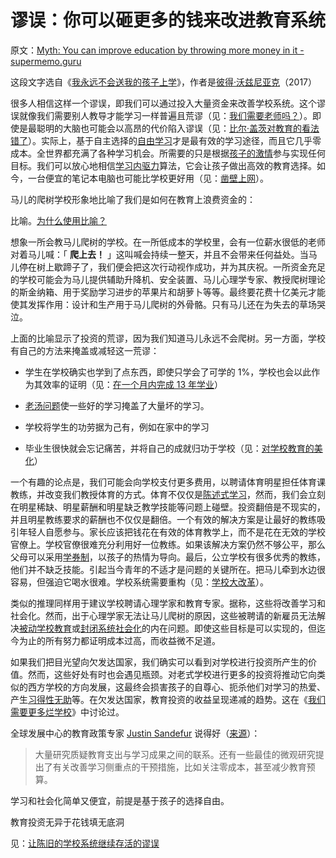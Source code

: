 # 谬误：你可以砸更多的钱来改进教育系统

原文：[Myth: You can improve education by throwing more money in it - supermemo.guru](https://supermemo.guru/wiki/Myth:_You_can_improve_education_by_throwing_more_money_in_it)

这段文字选自《[我永远不会送我的孩子上学](https://supermemo.guru/wiki/Problem_of_Schooling)》，作者是[彼得·沃兹尼亚克](https://supermemo.guru/wiki/Piotr_Wozniak)（2017）

很多人相信这样一个谬误，即我们可以通过投入大量资金来改善学校系统。这个谬误就像我们需要别人教导才能学习一样普遍且荒谬（见：[我们需要老师吗？](https://supermemo.guru/wiki/Do_we_need_teachers%3F)）。即使是最聪明的大脑也可能会以高昂的代价陷入谬误（见：[比尔·盖茨对教育的看法错了](https://supermemo.guru/wiki/Bill_Gates_is_wrong_about_education)）。实际上，基于自主选择的[自由学习](https://supermemo.guru/wiki/Free_learning)才是最有效的学习途径，而且它几乎零成本。全世界都充满了各种学习机会。所需要的只是根据[孩子的激情](https://supermemo.guru/wiki/Child's_passion)参与实现任何目标。我们可以放心地相信[学习内驱力](https://supermemo.guru/wiki/Learn_drive)算法，它会让孩子做出高效的教育选择。如今，一台便宜的笔记本电脑也可能比学校更好用（见：[凿壁上网](https://supermemo.guru/wiki/Hole_in_the_wall)）。

马儿的爬树学校形象地比喻了我们是如何在教育上浪费资金的：

比喻。[为什么使用比喻？](https://supermemo.guru/wiki/Why_use_metaphors%3F)

想象一所会教马儿爬树的学校。在一所低成本的学校里，会有一位薪水很低的老师对着马儿喊：「 **爬上去！** 」这叫喊会持续一整天，并且不会带来任何益处。当马儿停在树上歇蹄子了，我们便会把这次行动视作成功，并为其庆祝。一所资金充足的学校可能会为马儿提供辅助升降机、安全装置、马儿心理学专家、教授爬树理论的斯金纳箱、用于奖励学习进步的苹果片和胡萝卜等等。最终要花费十亿美元才能使其发挥作用：设计和生产用于马儿爬树的外骨骼。只有马儿还在为失去的草场哭泣。

上面的比喻显示了投资的荒谬，因为我们知道马儿永远不会爬树。另一方面，学校有自己的方法来掩盖或减轻这一荒谬：

- 学生在学校确实也学到了点东西，即使只学会了可学的 1%，学校也会以此作为其效率的证明（见：[在一个月内完成 13 年学业]( https://supermemo.guru/wiki/13_years_of_school_in_one_month)）

- [老汤问题](https://supermemo.guru/wiki/Old_soup_problem)使一些好的学习掩盖了大量坏的学习。

- 学校将学生的功劳据为己有，例如在家中的学习

- 毕业生很快就会忘记痛苦，并将自己的成就归功于学校（见：[对学校教育的美化](https://supermemo.guru/wiki/Glorification_of_schooling)）

一个有趣的论点是，我们可能会向学校支付更多费用，以聘请体育明星担任体育课教练，并改变我们教授体育的方式。体育不仅仅是[陈述式学习](https://supermemo.guru/wiki/Declarative_learning)，然而，我们会立刻在明星稀缺、明星薪酬和明星缺乏教学技能等问题上碰壁。投资翻倍是不现实的，并且明星教练要求的薪酬也不仅仅是翻倍。一个有效的解决方案是让最好的教练吸引年轻人自愿参与。家长应该把钱花在有效的体育教学上，而不是花在无效的学校官僚上。学校官僚很难充分利用好一位教练。如果该解决方案仍然不够公平，那么父母可以采用[学券制](https://supermemo.guru/wiki/School_voucher)，以孩子的热情为导向。最后，公立学校有很多优秀的教练，他们并不缺乏技能。引起当今青年的不适才是问题的关键所在。把马儿牵到水边很容易，但强迫它喝水很难。学校系统需要重构（见：[学校大改革](https://supermemo.guru/wiki/Grand_School_Reform)）。

类似的推理同样用于建议学校聘请心理学家和教育专家。据称，这些将改善学习和社会化。然而，出于心理学家无法让马儿爬树的原因，这些被聘请的新雇员无法解决[被动学校教育](https://supermemo.guru/wiki/Passive_schooling)或[封闭系统社会化](https://supermemo.guru/wiki/Closed_systems_of_socialization)的内在问题。即使这些目标是可以实现的，但迄今为止的所有努力都证明成本过高，而收益微不足道。

如果我们把目光望向欠发达国家，我们确实可以看到对学校进行投资所产生的价值。然而，这些好处有时也会遇见瓶颈。对老式学校进行更多的投资将推动它向类似的西方学校的方向发展，这最终会损害孩子的自尊心、扼杀他们对学习的热爱、产生[习得性无助](https://supermemo.guru/wiki/Learned_helplessness)等。在欠发达国家，教育投资的收益呈现递减的趋势。这在《[我们需要更多烂学校](https://supermemo.guru/wiki/We_need_more_bad_schools)》中讨论过。

全球发展中心的教育政策专家 [Justin Sandefur](https://www.cgdev.org/expert/justin-sandefur) 说得好（[来源](https://www.cgdev.org/blog/world-needs-more-bad-schools)）：

> 大量研究质疑教育支出与学习成果之间的联系。还有一些最佳的微观研究提出了有关改善学习侧重点的干预措施，比如关注零成本，甚至减少教育预算。

学习和社会化简单又便宜，前提是基于孩子的选择自由。

教育投资无异于花钱填无底洞

见：[让陈旧的学校系统继续存活的谬误](https://supermemo.guru/wiki/Mythology_of_the_archaic_school_system)